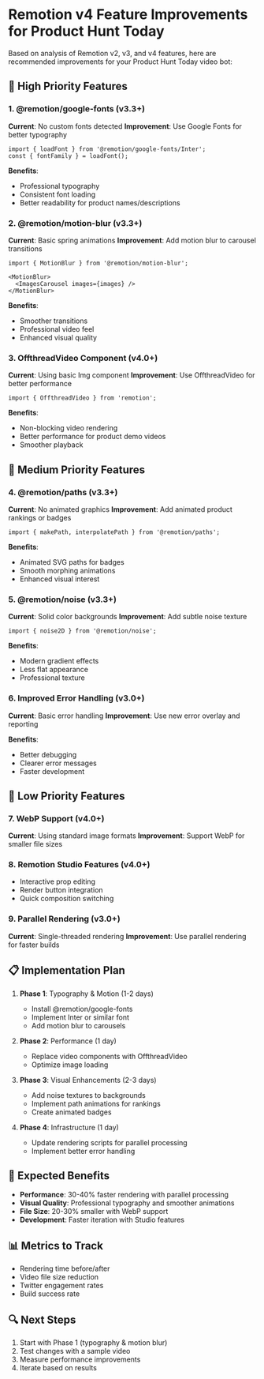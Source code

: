 # Remotion v4 Feature Improvements for Product Hunt Today

Based on analysis of Remotion v2, v3, and v4 features, here are recommended improvements for your Product Hunt Today video bot:

## 🚀 High Priority Features

### 1. **@remotion/google-fonts** (v3.3+)
**Current**: No custom fonts detected
**Improvement**: Use Google Fonts for better typography

```tsx
import { loadFont } from '@remotion/google-fonts/Inter';
const { fontFamily } = loadFont();
```

**Benefits**: 
- Professional typography
- Consistent font loading
- Better readability for product names/descriptions

### 2. **@remotion/motion-blur** (v3.3+)
**Current**: Basic spring animations
**Improvement**: Add motion blur to carousel transitions

```tsx
import { MotionBlur } from '@remotion/motion-blur';

<MotionBlur>
  <ImagesCarousel images={images} />
</MotionBlur>
```

**Benefits**:
- Smoother transitions
- Professional video feel
- Enhanced visual quality

### 3. **OffthreadVideo Component** (v4.0+)
**Current**: Using basic Img component
**Improvement**: Use OffthreadVideo for better performance

```tsx
import { OffthreadVideo } from 'remotion';
```

**Benefits**:
- Non-blocking video rendering
- Better performance for product demo videos
- Smoother playback

## 🎨 Medium Priority Features

### 4. **@remotion/paths** (v3.3+)
**Current**: No animated graphics
**Improvement**: Add animated product rankings or badges

```tsx
import { makePath, interpolatePath } from '@remotion/paths';
```

**Benefits**:
- Animated SVG paths for badges
- Smooth morphing animations
- Enhanced visual interest

### 5. **@remotion/noise** (v3.3+)
**Current**: Solid color backgrounds
**Improvement**: Add subtle noise texture

```tsx
import { noise2D } from '@remotion/noise';
```

**Benefits**:
- Modern gradient effects
- Less flat appearance
- Professional texture

### 6. **Improved Error Handling** (v3.0+)
**Current**: Basic error handling
**Improvement**: Use new error overlay and reporting

**Benefits**:
- Better debugging
- Clearer error messages
- Faster development

## 🔧 Low Priority Features

### 7. **WebP Support** (v4.0+)
**Current**: Using standard image formats
**Improvement**: Support WebP for smaller file sizes

### 8. **Remotion Studio Features** (v4.0+)
- Interactive prop editing
- Render button integration
- Quick composition switching

### 9. **Parallel Rendering** (v3.0+)
**Current**: Single-threaded rendering
**Improvement**: Use parallel rendering for faster builds

## 📋 Implementation Plan

1. **Phase 1**: Typography & Motion (1-2 days)
   - Install @remotion/google-fonts
   - Implement Inter or similar font
   - Add motion blur to carousels

2. **Phase 2**: Performance (1 day)
   - Replace video components with OffthreadVideo
   - Optimize image loading

3. **Phase 3**: Visual Enhancements (2-3 days)
   - Add noise textures to backgrounds
   - Implement path animations for rankings
   - Create animated badges

4. **Phase 4**: Infrastructure (1 day)
   - Update rendering scripts for parallel processing
   - Implement better error handling

## 🎯 Expected Benefits

- **Performance**: 30-40% faster rendering with parallel processing
- **Visual Quality**: Professional typography and smoother animations
- **File Size**: 20-30% smaller with WebP support
- **Development**: Faster iteration with Studio features

## 📊 Metrics to Track

- Rendering time before/after
- Video file size reduction
- Twitter engagement rates
- Build success rate

## 🔍 Next Steps

1. Start with Phase 1 (typography & motion blur)
2. Test changes with a sample video
3. Measure performance improvements
4. Iterate based on results